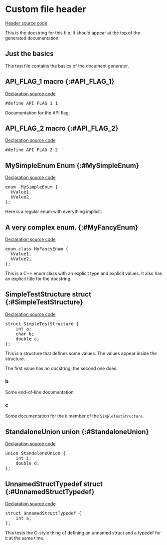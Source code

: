 # Custom file header

[Header source code](https://fuchsia.googlesource.com/fuchsia/+/refs/heads/main/tools/cppdocgen/e2e_test/basics.h)


This is the docstring for this file. It should appear at the top of the generated documentation

## Just the basics

This test file contains the basics of the document generator.
## API_FLAG_1 macro {:#API_FLAG_1}

[Declaration source code](https://fuchsia.googlesource.com/fuchsia/+/refs/heads/main/tools/cppdocgen/e2e_test/basics.h#17)

<pre class="devsite-disable-click-to-copy">
<span class="kwd">#define</span> <span class="lit">API_FLAG_1</span> 1
</pre>

Documentation for the API flag.

## API_FLAG_2 macro {:#API_FLAG_2}

[Declaration source code](https://fuchsia.googlesource.com/fuchsia/+/refs/heads/main/tools/cppdocgen/e2e_test/basics.h#18)

<pre class="devsite-disable-click-to-copy">
<span class="kwd">#define</span> <span class="lit">API_FLAG_2</span> 2
</pre>


## MySimpleEnum Enum {:#MySimpleEnum}

[Declaration source code](https://fuchsia.googlesource.com/fuchsia/+/refs/heads/main/tools/cppdocgen/e2e_test/basics.h#38)

<pre class="devsite-disable-click-to-copy">
<span class="kwd">enum </span> <span class="typ">MySimpleEnum</span> {
  kValue1,
  kValue2,
};
</pre>

Here is a regular enum with everything implicit.


## A very complex enum. {:#MyFancyEnum}

[Declaration source code](https://fuchsia.googlesource.com/fuchsia/+/refs/heads/main/tools/cppdocgen/e2e_test/basics.h#47)

<pre class="devsite-disable-click-to-copy">
<span class="kwd">enum class</span> <span class="typ">MyFancyEnum</span> {
  kValue1,
  kValue2,
};
</pre>


This is a C++ enum class with an explicit type and explicit values. It also has an explicit
title for the docstring.


## SimpleTestStructure struct {:#SimpleTestStructure}

[Declaration source code](https://fuchsia.googlesource.com/fuchsia/+/refs/heads/main/tools/cppdocgen/e2e_test/basics.h#23)

<pre class="devsite-disable-click-to-copy">
<span class="kwd">struct</span> <span class="typ">SimpleTestStructure</span> {
    <span class="typ">int</span> a;
    <span class="typ">char</span> b;
    <span class="typ">double</span> c;
};
</pre>

This is a structure that defines some values. The values appear inside the structure.

The first value has no docstring, the second one does.

### b

Some end-of-line documentation.

### c

Some documentation for the `b` member of the `SimpleTestStructure`.

## StandaloneUnion union {:#StandaloneUnion}

[Declaration source code](https://fuchsia.googlesource.com/fuchsia/+/refs/heads/main/tools/cppdocgen/e2e_test/basics.h#32)

<pre class="devsite-disable-click-to-copy">
<span class="kwd">union</span> <span class="typ">StandaloneUnion</span> {
    <span class="typ">int</span> i;
    <span class="typ">double</span> d;
};
</pre>

## UnnamedStructTypedef struct {:#UnnamedStructTypedef}

[Declaration source code](https://fuchsia.googlesource.com/fuchsia/+/refs/heads/main/tools/cppdocgen/e2e_test/basics.h#59)

<pre class="devsite-disable-click-to-copy">
<span class="kwd">struct</span> <span class="typ">UnnamedStructTypedef</span> {
    <span class="typ">int</span> a;
};
</pre>

This tests the C-style thing of defining an unnamed struct and a typedef for it at the same time.

